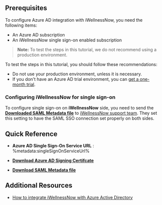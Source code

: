 ## Prerequisites

To configure Azure AD integration with iWellnessNow, you need the following items:

- An Azure AD subscription
- An iWellnessNow single sign-on enabled subscription

> **Note:**
> To test the steps in this tutorial, we do not recommend using a production environment.

To test the steps in this tutorial, you should follow these recommendations:

- Do not use your production environment, unless it is necessary.
- If you don't have an Azure AD trial environment, you can [get a one-month trial](https://azure.microsoft.com/pricing/free-trial/).

### Configuring iWellnessNow for single sign-on

To configure single sign-on on **iWellnessNow** side, you need to send the **[Downloaded SAML Metadata file](%metadata:metadataDownloadUrl%)** to [iWellnessNow support team](mailto:info@iwellnessnow.com). They set this setting to have the SAML SSO connection set properly on both sides.

## Quick Reference

* **Azure AD Single Sign-On Service URL** : %metadata:singleSignOnServiceUrl%

* **[Download Azure AD Signing Certifcate](%metadata:CertificateDownloadRawUrl%)**

* **[Download SAML Metadata file](%metadata:metadataDownloadUrl%)**



## Additional Resources

* [How to integrate iWellnessNow with Azure Active Directory](https://docs.microsoft.com/azure/active-directory/active-directory-saas-iwellnessnow-tutorial)
